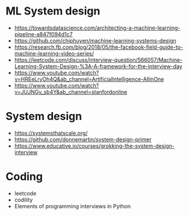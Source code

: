 # ML System design 
* https://towardsdatascience.com/architecting-a-machine-learning-pipeline-a847f094d1c7
* https://github.com/chiphuyen/machine-learning-systems-design
* https://research.fb.com/blog/2018/05/the-facebook-field-guide-to-machine-learning-video-series/
* https://leetcode.com/discuss/interview-question/566057/Machine-Learning-System-Design-%3A-A-framework-for-the-interview-day
* https://www.youtube.com/watch?v=HREeLryOh4Q&ab_channel=ArtificialIntelligence-AllinOne
* https://www.youtube.com/watch?v=JUJNGv_sb4Y&ab_channel=stanfordonline

# System design 
* https://systemsthatscale.org/
* https://github.com/donnemartin/system-design-primer
* https://www.educative.io/courses/grokking-the-system-design-interview

# Coding 
* leetcode 
* codility
* Elements of programming interviews in Python
